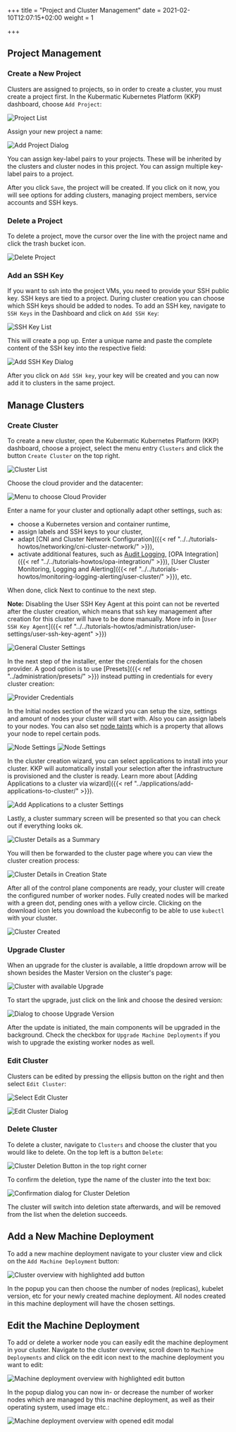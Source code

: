+++
title = "Project and Cluster Management"
date = 2021-02-10T12:07:15+02:00
weight = 1

+++

## Project Management

### Create a New Project

Clusters are assigned to projects, so in order to create a cluster, you must create a project first. In the Kubermatic Kubernetes Platform (KKP) dashboard, choose `Add Project`:

![Project List](images/projects-overview.png?classes=shadow,border "Project List")

Assign your new project a name:

![Add Project Dialog](images/project-add.png?classes=shadow,border "Add Project Dialog")

You can assign key-label pairs to your projects. These will be inherited by the clusters and cluster nodes in this project. You can assign multiple key-label pairs to a project.

After you click `Save`, the project will be created. If you click on it now, you will see options for adding clusters, managing project members, service accounts and SSH keys.

### Delete a Project

To delete a project, move the cursor over the line with the project name and click the trash bucket icon.

![Delete Project](images/project-delete.png?classes=shadow,border "Delete Project")

### Add an SSH Key

If you want to ssh into the project VMs, you need to provide your SSH public key. SSH keys are tied to a project. During cluster creation you can choose which SSH keys should be added to nodes. To add an SSH key, navigate to `SSH Keys` in the Dashboard and click on `Add SSH Key`:

![SSH Key List](images/sshkeys-overview.png?classes=shadow,border "SSH Key List")

This will create a pop up. Enter a unique name and paste the complete content of the SSH key into the respective field:

![Add SSH Key Dialog](images/sshkeys-add-dialog.png?classes=shadow,border "Add SSH Key Dialog")

After you click on `Add SSH key`, your key will be created and you can now add it to clusters in the same project.

## Manage Clusters

### Create Cluster

To create a new cluster, open the Kubermatic Kubernetes Platform (KKP) dashboard, choose a project, select the menu entry `Clusters` and click the button `Create Cluster` on the top right.

![Cluster List](images/cluster-list.png?classes=shadow,border "Cluster List")

Choose the cloud provider and the datacenter:

![Menu to choose Cloud Provider](images/wizard-step-1.png?classes=shadow,border "Menu to choose Cloud Provider")

Enter a name for your cluster and optionally adapt other settings, such as:

- choose a Kubernetes version and container runtime,
- assign labels and SSH keys to your cluster,
- adapt [CNI and Cluster Network Configuration]({{< ref "../../tutorials-howtos/networking/cni-cluster-network/" >}}),
- activate additional features, such as [Audit Logging](https://kubernetes.io/docs/tasks/debug-application-cluster/audit/), [OPA Integration]({{< ref "../../tutorials-howtos/opa-integration/" >}}), [User Cluster Monitoring, Logging and Alerting]({{< ref "../../tutorials-howtos/monitoring-logging-alerting/user-cluster/" >}}), etc.

When done, click Next to continue to the next step.

**Note:**
Disabling the User SSH Key Agent at this point can not be reverted after the cluster creation, which means that ssh key management after creation for this cluster will have to be done manually. More info in [`User SSH Key Agent`]({{< ref "../../tutorials-howtos/administration/user-settings/user-ssh-key-agent" >}})

![General Cluster Settings](images/wizard-step-2.png?classes=shadow,border "General Cluster Settings")

In the next step of the installer, enter the credentials for the chosen provider. A good option is to use [Presets]({{< ref "../administration/presets/" >}}) instead putting in credentials for every cluster creation:

![Provider Credentials](images/wizard-step-3.png?classes=shadow,border "Provider Credentials")

In the Initial nodes section of the wizard you can setup the size, settings and amount of nodes your cluster will start with. Also you can assign labels to your nodes. You can also set [node taints](https://kubernetes.io/docs/concepts/configuration/taint-and-toleration/) which is a property that allows your node to repel certain pods.

![Node Settings](images/wizard-step-4.png?classes=shadow,border "Node Settings")
![Node Settings](images/wizard-step-4.1.png?classes=shadow,border "Node Settings")

In the cluster creation wizard, you can select applications to install into your cluster. KKP will automatically install your selection after the infrastructure is provisioned and the cluster is ready. Learn more about [Adding Applications to a cluster via wizard]({{< ref "../applications/add-applications-to-cluster/" >}}).

![Add Applications to a cluster Settings](images/wizard-step-5.png?classes=shadow,border "Add Applications")

Lastly, a cluster summary screen will be presented so that you can check out if everything looks ok.

![Cluster Details as a Summary](images/wizard-step-6.png?classes=shadow,border "Cluster Details as a Summary")

You will then be forwarded to the cluster page where you can view the cluster creation process:

![Cluster Details in Creation State](images/cluster-details-after-creation.png?classes=shadow,border "Cluster Details in Creation State")

After all of the control plane components are ready, your cluster will create the configured number of worker nodes. Fully created nodes will be marked with a green dot, pending ones with a yellow circle. Clicking on the download icon lets you download the kubeconfig to be able to use `kubectl` with your cluster.

![Cluster Created](images/cluster-details-overview.png?classes=shadow,border "Cluster Created")

### Upgrade Cluster

When an upgrade for the cluster is available, a little dropdown arrow will be shown besides the Master Version on the cluster's page:

![Cluster with available Upgrade](images/upgrade-version.png?classes=shadow,border "Cluster with available Upgrade")

To start the upgrade, just click on the link and choose the desired version:

![Dialog to choose Upgrade Version](images/change-version.png?classes=shadow,border "Dialog to choose Upgrade Version")

After the update is initiated, the main components will be upgraded in the background. Check the checkbox for `Upgrade Machine Deployments` if you wish to upgrade the existing worker nodes as well.

### Edit Cluster

Clusters can be edited by pressing the ellipsis button on the right and then select `Edit Cluster`:

![Select Edit Cluster](images/cluster-edit-menu.png?classes=shadow,border "Select Edit Cluster")

![Edit Cluster Dialog](images/edit-cluster-dialog.png?classes=shadow,border "Edit Cluster Dialog")

### Delete Cluster

To delete a cluster, navigate to `Clusters` and choose the cluster that you would like to delete. On the top left is a button `Delete`:

![Cluster Deletion Button in the top right corner](images/delete-cluster-button.png?classes=shadow,border "Cluster Deletion Button in the top right corner")

To confirm the deletion, type the name of the cluster into the text box:

![Confirmation dialog for Cluster Deletion](images/delete-cluster.png?classes=shadow,border "Confirmation dialog for Cluster Deletion")

The cluster will switch into deletion state afterwards, and will be removed from the list when the deletion succeeds.

## Add a New Machine Deployment

To add a new machine deployment navigate to your cluster view and click on the `Add Machine Deployment` button:

![Cluster overview with highlighted add button](images/add-machine-deployment.png?classes=shadow,border "Cluster overview with highlighted add button")

In the popup you can then choose the number of nodes (replicas), kubelet version, etc for your newly created machine deployment. All nodes created in this machine deployment will have the chosen settings.

## Edit the Machine Deployment

To add or delete a worker node you can easily edit the machine deployment in your cluster. Navigate to the cluster overview, scroll down to `Machine Deployments` and click on the edit icon next to the machine deployment you want to edit:

![Machine deployment overview with highlighted edit button](images/machine-deployment-edit.png?classes=shadow,border "Machine deployment overview with highlighted edit button")

In the popup dialog you can now in- or decrease the number of worker nodes which are managed by this machine deployment, as well as their operating system, used image etc.:

![Machine deployment overview with opened edit modal](images/machine-deployment-edit-dialog.png?classes=shadow,border "Machine deployment overview with opened edit modal")
